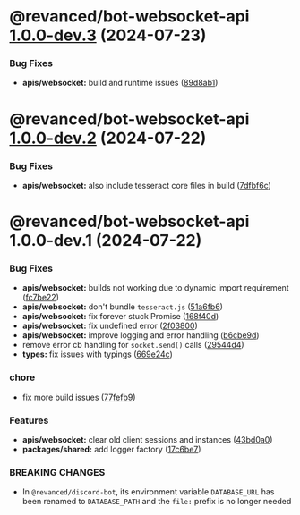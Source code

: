 # @revanced/bot-websocket-api [1.0.0-dev.3](https://github.com/revanced/revanced-helper/compare/@revanced/bot-websocket-api@1.0.0-dev.2...@revanced/bot-websocket-api@1.0.0-dev.3) (2024-07-23)


### Bug Fixes

* **apis/websocket:** build and runtime issues ([89d8ab1](https://github.com/revanced/revanced-helper/commit/89d8ab1ee58278a9a96cdc31c679d0a0a0d865af))

# @revanced/bot-websocket-api [1.0.0-dev.2](https://github.com/revanced/revanced-helper/compare/@revanced/bot-websocket-api@1.0.0-dev.1...@revanced/bot-websocket-api@1.0.0-dev.2) (2024-07-22)


### Bug Fixes

* **apis/websocket:** also include tesseract core files in build ([7dfbf6c](https://github.com/revanced/revanced-helper/commit/7dfbf6c92c49100954fa4aca471dce4ab9fd9565))

# @revanced/bot-websocket-api 1.0.0-dev.1 (2024-07-22)


### Bug Fixes

* **apis/websocket:** builds not working due to dynamic import requirement ([fc7be22](https://github.com/revanced/revanced-helper/commit/fc7be22c6c15974c7394790e93de2a23a6627153))
* **apis/websocket:** don't bundle `tesseract.js` ([51a6fb6](https://github.com/revanced/revanced-helper/commit/51a6fb65f0df3409eacffb297430840a0e326989))
* **apis/websocket:** fix forever stuck Promise ([168f40d](https://github.com/revanced/revanced-helper/commit/168f40def64ca213cd2b549f4bafed4c0e1e3695))
* **apis/websocket:** fix undefined error ([2f03800](https://github.com/revanced/revanced-helper/commit/2f03800c61c00e59e512567d273a195e605d6736))
* **apis/websocket:** improve logging and error handling ([b6cbe9d](https://github.com/revanced/revanced-helper/commit/b6cbe9d64c01ff11feab8351fb801bc1aee48325))
* remove error cb handling for `socket.send()` calls ([29544d4](https://github.com/revanced/revanced-helper/commit/29544d4e0127173465796b7e3c62161f4db59c8b))
* **types:** fix issues with typings ([669e24c](https://github.com/revanced/revanced-helper/commit/669e24ca8103ea051b4e61160dd0f978e36707ea))


### chore

* fix more build issues ([77fefb9](https://github.com/revanced/revanced-helper/commit/77fefb9bef286a22f40a4d76b79c64fcc5a2467f))


### Features

* **apis/websocket:** clear old client sessions and instances ([43bd0a0](https://github.com/revanced/revanced-helper/commit/43bd0a021cd885a3d74a1f307ec2935e81d17458))
* **packages/shared:** add logger factory ([17c6be7](https://github.com/revanced/revanced-helper/commit/17c6be7bee5b5c24fd4a5279e73374b0bb7a6229))


### BREAKING CHANGES

* In `@revanced/discord-bot`, its environment variable
                 `DATABASE_URL` has been renamed to `DATABASE_PATH`
                 and the `file:` prefix is no longer needed
